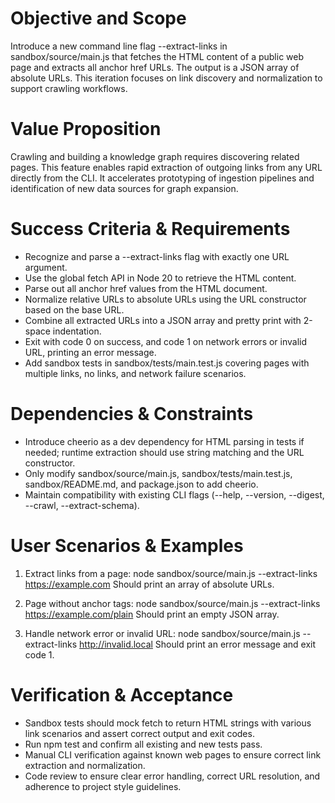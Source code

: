 # Objective and Scope

Introduce a new command line flag --extract-links <url> in sandbox/source/main.js that fetches the HTML content of a public web page and extracts all anchor href URLs. The output is a JSON array of absolute URLs. This iteration focuses on link discovery and normalization to support crawling workflows.

# Value Proposition

Crawling and building a knowledge graph requires discovering related pages. This feature enables rapid extraction of outgoing links from any URL directly from the CLI. It accelerates prototyping of ingestion pipelines and identification of new data sources for graph expansion.

# Success Criteria & Requirements

- Recognize and parse a --extract-links <url> flag with exactly one URL argument.
- Use the global fetch API in Node 20 to retrieve the HTML content.
- Parse out all anchor href values from the HTML document.
- Normalize relative URLs to absolute URLs using the URL constructor based on the base URL.
- Combine all extracted URLs into a JSON array and pretty print with 2-space indentation.
- Exit with code 0 on success, and code 1 on network errors or invalid URL, printing an error message.
- Add sandbox tests in sandbox/tests/main.test.js covering pages with multiple links, no links, and network failure scenarios.

# Dependencies & Constraints

- Introduce cheerio as a dev dependency for HTML parsing in tests if needed; runtime extraction should use string matching and the URL constructor.
- Only modify sandbox/source/main.js, sandbox/tests/main.test.js, sandbox/README.md, and package.json to add cheerio.
- Maintain compatibility with existing CLI flags (--help, --version, --digest, --crawl, --extract-schema).

# User Scenarios & Examples

1. Extract links from a page:
   node sandbox/source/main.js --extract-links https://example.com
   Should print an array of absolute URLs.

2. Page without anchor tags:
   node sandbox/source/main.js --extract-links https://example.com/plain
   Should print an empty JSON array.

3. Handle network error or invalid URL:
   node sandbox/source/main.js --extract-links http://invalid.local
   Should print an error message and exit code 1.

# Verification & Acceptance

- Sandbox tests should mock fetch to return HTML strings with various link scenarios and assert correct output and exit codes.
- Run npm test and confirm all existing and new tests pass.
- Manual CLI verification against known web pages to ensure correct link extraction and normalization.
- Code review to ensure clear error handling, correct URL resolution, and adherence to project style guidelines.